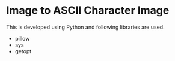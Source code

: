 # Image to ASCII Character Image

This is developed using Python and following libraries are used.
* pillow
* sys
* getopt

